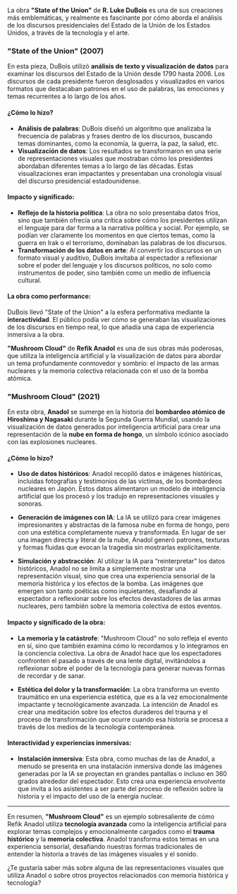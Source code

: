 La obra **"State of the Union"** de **R. Luke DuBois** es una de sus creaciones más emblemáticas, y realmente es fascinante por cómo aborda el análisis de los discursos presidenciales del Estado de la Unión de los Estados Unidos, a través de la tecnología y el arte.

### **"State of the Union" (2007)**

En esta pieza, DuBois utilizó **análisis de texto y visualización de datos** para examinar los discursos del Estado de la Unión desde 1790 hasta 2006. Los discursos de cada presidente fueron desglosados y visualizados en varios formatos que destacaban patrones en el uso de palabras, las emociones y temas recurrentes a lo largo de los años.

#### **¿Cómo lo hizo?**

* **Análisis de palabras**: DuBois diseñó un algoritmo que analizaba la frecuencia de palabras y frases dentro de los discursos, buscando temas dominantes, como la economía, la guerra, la paz, la salud, etc.
* **Visualización de datos**: Los resultados se transformaron en una serie de representaciones visuales que mostraban cómo los presidentes abordaban diferentes temas a lo largo de las décadas. Estas visualizaciones eran impactantes y presentaban una cronología visual del discurso presidencial estadounidense.

#### **Impacto y significado:**

* **Reflejo de la historia política**: La obra no solo presentaba datos fríos, sino que también ofrecía una crítica sobre cómo los presidentes utilizan el lenguaje para dar forma a la narrativa política y social. Por ejemplo, se podían ver claramente los momentos en que ciertos temas, como la guerra en Irak o el terrorismo, dominaban las palabras de los discursos.
* **Transformación de los datos en arte**: Al convertir los discursos en un formato visual y auditivo, DuBois invitaba al espectador a reflexionar sobre el poder del lenguaje y los discursos políticos, no solo como instrumentos de poder, sino también como un medio de influencia cultural.

#### **La obra como performance:**

DuBois llevó "State of the Union" a la esfera performativa mediante la **interactividad**. El público podía ver cómo se generaban las visualizaciones de los discursos en tiempo real, lo que añadía una capa de experiencia inmersiva a la obra.

**"Mushroom Cloud"** de **Refik Anadol** es una de sus obras más poderosas, que utiliza la inteligencia artificial y la visualización de datos para abordar un tema profundamente conmovedor y sombrío: el impacto de las armas nucleares y la memoria colectiva relacionada con el uso de la bomba atómica.

### **"Mushroom Cloud" (2021)**

En esta obra, **Anadol** se sumerge en la historia del **bombardeo atómico de Hiroshima y Nagasaki** durante la Segunda Guerra Mundial, usando la visualización de datos generados por inteligencia artificial para crear una representación de la **nube en forma de hongo**, un símbolo icónico asociado con las explosiones nucleares.

#### **¿Cómo lo hizo?**

* **Uso de datos históricos**: Anadol recopiló datos e imágenes históricas, incluidas fotografías y testimonios de las víctimas, de los bombardeos nucleares en Japón. Estos datos alimentaron un modelo de inteligencia artificial que los procesó y los tradujo en representaciones visuales y sonoras.

* **Generación de imágenes con IA**: La IA se utilizó para crear imágenes impresionantes y abstractas de la famosa nube en forma de hongo, pero con una estética completamente nueva y transformada. En lugar de ser una imagen directa y literal de la nube, Anadol generó patrones, texturas y formas fluidas que evocan la tragedia sin mostrarlas explícitamente.

* **Simulación y abstracción**: Al utilizar la IA para “reinterpretar” los datos históricos, Anadol no se limita a simplemente mostrar una representación visual, sino que crea una experiencia sensorial de la memoria histórica y los efectos de la bomba. Las imágenes que emergen son tanto poéticas como inquietantes, desafiando al espectador a reflexionar sobre los efectos devastadores de las armas nucleares, pero también sobre la memoria colectiva de estos eventos.

#### **Impacto y significado de la obra:**

* **La memoria y la catástrofe**: "Mushroom Cloud" no solo refleja el evento en sí, sino que también examina cómo lo recordamos y lo integramos en la conciencia colectiva. La obra de Anadol hace que los espectadores confronten el pasado a través de una lente digital, invitándolos a reflexionar sobre el poder de la tecnología para generar nuevas formas de recordar y de sanar.

* **Estética del dolor y la transformación**: La obra transforma un evento traumático en una experiencia estética, que es a la vez emocionalmente impactante y tecnológicamente avanzada. La intención de Anadol es crear una meditación sobre los efectos duraderos del trauma y el proceso de transformación que ocurre cuando esa historia se procesa a través de los medios de la tecnología contemporánea.

#### **Interactividad y experiencias inmersivas:**

* **Instalación inmersiva**: Esta obra, como muchas de las de Anadol, a menudo se presenta en una instalación inmersiva donde las imágenes generadas por la IA se proyectan en grandes pantallas o incluso en 360 grados alrededor del espectador. Esto crea una experiencia envolvente que invita a los asistentes a ser parte del proceso de reflexión sobre la historia y el impacto del uso de la energía nuclear.

---

En resumen, **"Mushroom Cloud"** es un ejemplo sobresaliente de cómo Refik Anadol utiliza **tecnología avanzada** como la inteligencia artificial para explorar temas complejos y emocionalmente cargados como el **trauma histórico** y la **memoria colectiva**. Anadol transforma estos temas en una experiencia sensorial, desafiando nuestras formas tradicionales de entender la historia a través de las imágenes visuales y el sonido.

¿Te gustaría saber más sobre alguna de las representaciones visuales que utiliza Anadol o sobre otros proyectos relacionados con memoria histórica y tecnología?
